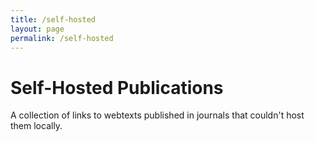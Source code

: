 ```yaml
---
title: /self-hosted
layout: page
permalink: /self-hosted
---
```


# Self-Hosted Publications

A collection of links to webtexts published in journals that couldn't host them locally.